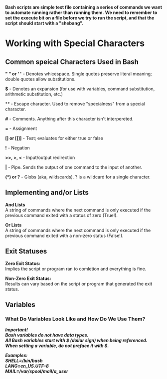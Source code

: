 **Bash scripts are simple text file containing a series of commands we want to automate running rather than running them.**
**We need to remember to set the execute bit on a file before we try to run the script, and that the script should start with a "shebang".**

# Working with Special Characters
## Common speical Characters Used in Bash

**" " or ' '**  - Denotes whicespace. Single quotes preserve literal meaning; double quotes allow substitutions.  

**$**  - Denotes an expansion (for use with variables, command substitution, arithmetic substitution, etc.)  

**\**  - Escape character. Used to remove "specialness" from a special character.  

**#** - Comments. Anything after this character isn't interpereted.  

**=** - Assignment  

**[] or [[]]** - Test; evaluates for either true or false  

**!** - Negation  

**>>, >, <** - Input/output redirection  

**|** - Pipe. Sends the output of one command to the input of another.  

**(*) or ?** - Globs (aka, wildscards). ? is a wildcard for a single character.  

## Implementing and/or Lists  

**And Lists**  
A string of commands where the next command is only executed if the previous command exited with a status of zero (True!).  

**Or Lists**  
A string of commands where the next command is only executed if the previous command exited with a non-zero status (False!).  

## Exit Statuses  

**Zero Exit Status:**  
Implies the script or program ran to comletion and everything is fine.  

**Non-Zero Exit Status:**  
Results can vary based on the script or program that generated the exit status.  

## Variables  

### What Do Variables Look Like and How Do We Use Them?  

***Important!  
Bash variables do not have data types.  
All Bash variables start with $ (dollar sign) when being referenced.  
When setting a variable, do not preface it with $.***  

***Examples:  
SHELL=/bin/bash  
LANG=en_US.UTF-8  
MAIL=/var/spool/mail/a_user***  





